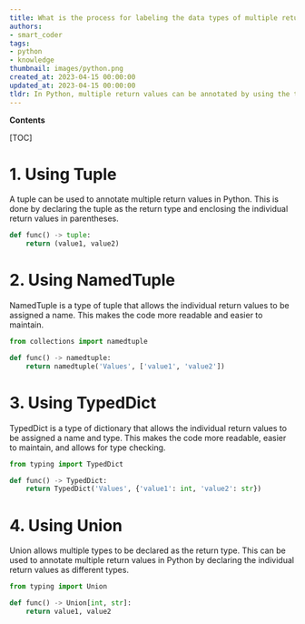 ```yaml
---
title: What is the process for labeling the data types of multiple return values?
authors:
- smart_coder
tags:
- python
- knowledge
thumbnail: images/python.png
created_at: 2023-04-15 00:00:00
updated_at: 2023-04-15 00:00:00
tldr: In Python, multiple return values can be annotated by using the typing.Tuple type annotation.
---
```


**Contents**

[TOC]

# 1. Using Tuple
A tuple can be used to annotate multiple return values in Python. This is done by declaring the tuple as the return type and enclosing the individual return values in parentheses.

```Python
def func() -> tuple:
    return (value1, value2)
```

# 2. Using NamedTuple
NamedTuple is a type of tuple that allows the individual return values to be assigned a name. This makes the code more readable and easier to maintain.

```Python
from collections import namedtuple

def func() -> namedtuple:
    return namedtuple('Values', ['value1', 'value2'])
```

# 3. Using TypedDict
TypedDict is a type of dictionary that allows the individual return values to be assigned a name and type. This makes the code more readable, easier to maintain, and allows for type checking.

```Python
from typing import TypedDict

def func() -> TypedDict:
    return TypedDict('Values', {'value1': int, 'value2': str})
```

# 4. Using Union
Union allows multiple types to be declared as the return type. This can be used to annotate multiple return values in Python by declaring the individual return values as different types.

```Python
from typing import Union

def func() -> Union[int, str]:
    return value1, value2
```
